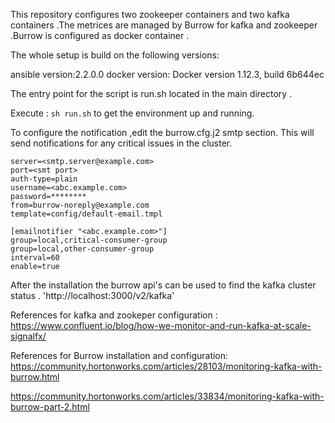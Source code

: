 This repository configures two zookeeper containers and two kafka containers .The metrices are managed by Burrow for kafka and zookeeper .Burrow is configured as docker container .

The whole setup is build on the following versions:

ansible version:2.2.0.0
docker version: Docker version 1.12.3, build 6b644ec

The entry point for the script is run.sh located in the main directory .

Execute : `sh run.sh` to get the environment up and running.



To configure the notification ,edit the burrow.cfg.j2 smtp section.
This will send notifications for any critical issues in the cluster.
```[smtp]
server=<smtp.server@example.com>
port=<smt port>
auth-type=plain
username=<abc.example.com>
password=********
from=burrow-noreply@example.com
template=config/default-email.tmpl

[emailnotifier "<abc.example.com>"]
group=local,critical-consumer-group
group=local,other-consumer-group
interval=60
enable=true
```

After the installation the burrow api's can be used to find the kafka cluster 
status .
'http://localhost:3000/v2/kafka'

References for kafka and zookeper configuration :
https://www.confluent.io/blog/how-we-monitor-and-run-kafka-at-scale-signalfx/

References for Burrow installation and configuration:
https://community.hortonworks.com/articles/28103/monitoring-kafka-with-burrow.html

https://community.hortonworks.com/articles/33834/monitoring-kafka-with-burrow-part-2.html
